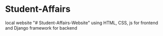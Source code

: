 # Student-Affairs
local website
"# Student-Affairs-Website" 
using HTML, CSS, js for frontend and Django framework for backend
